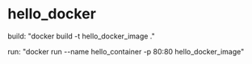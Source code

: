 # hello_docker

build: "docker build -t hello_docker_image ."

run: "docker run --name hello_container -p 80:80 hello_docker_image"
